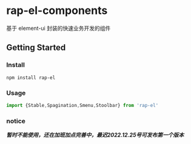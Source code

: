 # rap-el-components

基于 element-ui 封装的快速业务开发的组件

## Getting Started

### Install

```shell
npm install rap-el
```

### Usage

```javascript
import {Stable,Spagination,Smenu,Stoolbar} from 'rap-el'
```

### notice

***暂时不能使用，还在加班加点完善中，最迟2022.12.25号可发布第一个版本***

